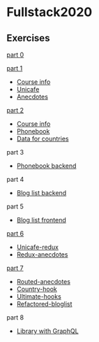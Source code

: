 # Fullstack2020

## Exercises
[part 0](https://github.com/lchz/Fullstack2020/tree/master/part0)

[part 1](https://github.com/lchz/Fullstack2020/tree/master/part1)
- [Course info](https://github.com/lchz/Fullstack2020/tree/master/part1/courseinfo)
- [Unicafe](https://github.com/lchz/Fullstack2020/tree/master/part1/unicafe)
- [Anecdotes](https://github.com/lchz/Fullstack2020/tree/master/part1/anecdotes)

[part 2](https://github.com/lchz/Fullstack2020/tree/master/part2)
- [Course info](https://github.com/lchz/Fullstack2020/tree/master/part2/courseinfo)
- [Phonebook](https://github.com/lchz/Fullstack2020/tree/master/part2/phonebook)
- [Data for countries](https://github.com/lchz/Fullstack2020/tree/master/part2/countries)

part 3
- [Phonebook backend](https://github.com/lchz/part3-phonebookBackend)

part 4
- [Blog list backend](https://github.com/lchz/part4-bloglist_Backend)

part 5
- [Blog list frontend](https://github.com/lchz/part5-bloglist_Frontend)

[part 6](https://github.com/lchz/Fullstack2020/tree/master/part6)
- [Unicafe-redux](https://github.com/lchz/Fullstack2020/tree/master/part6/unicafe-redux)
- [Redux-anecdotes](https://github.com/lchz/Fullstack2020/tree/master/part6/redux-anecdotes)

[part 7](https://github.com/lchz/Fullstack2020/tree/master/part7)
- [Routed-anecdotes](https://github.com/lchz/Fullstack2020/tree/master/part7/routed-anecdotes)
- [Country-hook](https://github.com/lchz/Fullstack2020/tree/master/part7/country-hook)
- [Ultimate-hooks](https://github.com/lchz/Fullstack2020/tree/master/part7/ultimate-hooks)
- [Refactored-bloglist](https://github.com/lchz/Fullstack2020/tree/master/part7/bloglist-refactoring)

part 8
- [Library with GraphQL](https://github.com/lchz/Fullstack2020/tree/master/part8)
